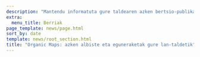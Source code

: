 ```yaml
---
description: "Mantendu informatuta gure taldearen azken bertsio-publikazio, albiste eta eguneraketekin"
extra:
  menu_title: Berriak
page_template: news/page.html
sort_by: date
template: news/root_section.html
title: "Organic Maps: azken albiste eta eguneraketak gure lan-taldetik"
---
```

